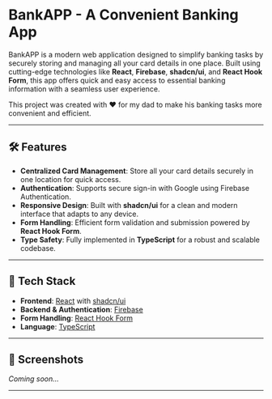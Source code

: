 # BankAPP - A Convenient Banking App

BankAPP is a modern web application designed to simplify banking tasks by securely storing and managing all your card details in one place. Built using cutting-edge technologies like **React**, **Firebase**, **shadcn/ui**, and **React Hook Form**, this app offers quick and easy access to essential banking information with a seamless user experience.

This project was created with ❤️ for my dad to make his banking tasks more convenient and efficient.

---

## 🛠 Features

- **Centralized Card Management**: Store all your card details securely in one location for quick access.
- **Authentication**: Supports secure sign-in with Google using Firebase Authentication.
- **Responsive Design**: Built with **shadcn/ui** for a clean and modern interface that adapts to any device.
- **Form Handling**: Efficient form validation and submission powered by **React Hook Form**.
- **Type Safety**: Fully implemented in **TypeScript** for a robust and scalable codebase.

---

## 🚀 Tech Stack

- **Frontend**: [React](https://reactjs.org/) with [shadcn/ui](https://shadcn.dev/)
- **Backend & Authentication**: [Firebase](https://firebase.google.com/)
- **Form Handling**: [React Hook Form](https://react-hook-form.com/)
- **Language**: [TypeScript](https://www.typescriptlang.org/)

---

## 📸 Screenshots

_Coming soon..._

---

